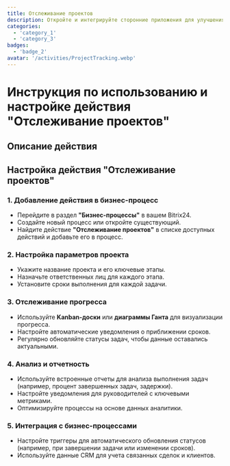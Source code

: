 ```yaml
---
title: Отслеживание проектов
description: Откройте и интегрируйте сторонние приложения для улучшения вашего бизнеса.
categories: 
  - 'category_1'
  - 'category_3'
badges: 
  - 'badge_2'
avatar: '/activities/ProjectTracking.webp'
---
```

# Инструкция по использованию и настройке действия "Отслеживание проектов"

## Описание действия

## **Настройка действия "Отслеживание проектов"**

### 1. Добавление действия в бизнес-процесс
- Перейдите в раздел **"Бизнес-процессы"** в вашем Bitrix24.
- Создайте новый процесс или откройте существующий.
- Найдите действие **"Отслеживание проектов"** в списке доступных действий и добавьте его в процесс.

### 2. Настройка параметров проекта
- Укажите название проекта и его ключевые этапы.
- Назначьте ответственных лиц для каждого этапа.
- Установите сроки выполнения для каждой задачи.

### 3. Отслеживание прогресса
- Используйте **Kanban-доски** или **диаграммы Ганта** для визуализации прогресса.
- Настройте автоматические уведомления о приближении сроков.
- Регулярно обновляйте статусы задач, чтобы данные оставались актуальными.

### 4. Анализ и отчетность
- Используйте встроенные отчеты для анализа выполнения задач (например, процент завершенных задач, задержки).
- Настройте уведомления для руководителей с ключевыми метриками.
- Оптимизируйте процессы на основе данных аналитики.

### 5. Интеграция с бизнес-процессами
- Настройте триггеры для автоматического обновления статусов (например, при завершении задачи или изменении сроков).
- Используйте данные CRM для учета связанных сделок и клиентов.